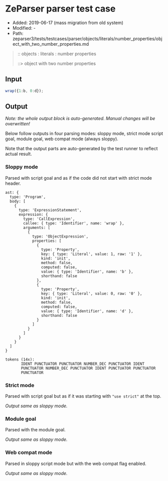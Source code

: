 # ZeParser parser test case

- Added: 2019-06-17 (mass migration from old system)
- Modified: -
- Path: zeparser3/tests/testcases/parser/objects/literals/number_properties/object_with_two_number_properties.md

> :: objects : literals : number properties
>
> ::> object with two number properties

## Input

`````js
wrap({1:b, 0:d});
`````

## Output

_Note: the whole output block is auto-generated. Manual changes will be overwritten!_

Below follow outputs in four parsing modes: sloppy mode, strict mode script goal, module goal, web compat mode (always sloppy).

Note that the output parts are auto-generated by the test runner to reflect actual result.

### Sloppy mode

Parsed with script goal and as if the code did not start with strict mode header.

`````
ast: {
  type: 'Program',
  body: [
    {
      type: 'ExpressionStatement',
      expression: {
        type: 'CallExpression',
        callee: { type: 'Identifier', name: 'wrap' },
        arguments: [
          {
            type: 'ObjectExpression',
            properties: [
              {
                type: 'Property',
                key: { type: 'Literal', value: 1, raw: '1' },
                kind: 'init',
                method: false,
                computed: false,
                value: { type: 'Identifier', name: 'b' },
                shorthand: false
              },
              {
                type: 'Property',
                key: { type: 'Literal', value: 0, raw: '0' },
                kind: 'init',
                method: false,
                computed: false,
                value: { type: 'Identifier', name: 'd' },
                shorthand: false
              }
            ]
          }
        ]
      }
    }
  ]
}

tokens (14x):
       IDENT PUNCTUATOR PUNCTUATOR NUMBER_DEC PUNCTUATOR IDENT
       PUNCTUATOR NUMBER_DEC PUNCTUATOR IDENT PUNCTUATOR PUNCTUATOR
       PUNCTUATOR
`````

### Strict mode

Parsed with script goal but as if it was starting with `"use strict"` at the top.

_Output same as sloppy mode._

### Module goal

Parsed with the module goal.

_Output same as sloppy mode._

### Web compat mode

Parsed in sloppy script mode but with the web compat flag enabled.

_Output same as sloppy mode._
